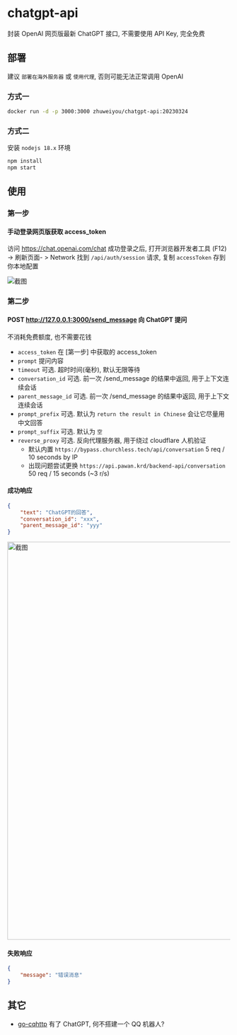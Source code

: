 # chatgpt-api

封装 OpenAI 网页版最新 ChatGPT 接口, 不需要使用 API Key, 完全免费

## 部署

建议 `部署在海外服务器` 或 `使用代理`, 否则可能无法正常调用 OpenAI

### 方式一

```bash
docker run -d -p 3000:3000 zhuweiyou/chatgpt-api:20230324
```

### 方式二

安装 `nodejs 18.x` 环境

```bash
npm install
npm start
```

## 使用

### 第一步

#### 手动登录网页版获取 access_token

访问 <https://chat.openai.com/chat> 成功登录之后, 打开浏览器开发者工具 (F12) -> 刷新页面- > Network 找到 `/api/auth/session` 请求, 复制 `accessToken` 存到你本地配置

![截图](https://user-images.githubusercontent.com/8413791/225305658-188ec53c-c3ee-4ec6-9306-9ff9ce2c94af.png)

### 第二步

#### POST <http://127.0.0.1:3000/send_message> 向 ChatGPT 提问

不消耗免费额度, 也不需要花钱

-   `access_token` 在 [第一步] 中获取的 access_token
-   `prompt` 提问内容
-   `timeout` 可选. 超时时间(毫秒), 默认无限等待
-   `conversation_id` 可选. 前一次 /send_message 的结果中返回, 用于上下文连续会话
-   `parent_message_id` 可选. 前一次 /send_message 的结果中返回, 用于上下文连续会话
-   `prompt_prefix` 可选. 默认为 `return the result in Chinese` 会让它尽量用中文回答
-   `prompt_suffix` 可选. 默认为 `空`
-   `reverse_proxy` 可选. 反向代理服务器, 用于绕过 cloudflare 人机验证
    - 默认内置 `https://bypass.churchless.tech/api/conversation` 5 req / 10 seconds by IP
    - 出现问题尝试更换 `https://api.pawan.krd/backend-api/conversation` 50 req / 15 seconds (~3 r/s)

#### 成功响应

```json
{
    "text": "ChatGPT的回答",
    "conversation_id": "xxx",
    "parent_message_id": "yyy"
}
```

<img width="900" alt="截图" src="https://user-images.githubusercontent.com/8413791/226363534-5c856f41-1acb-4615-bcbd-b169d3f294e1.png">

#### 失败响应

```json
{
    "message": "错误消息"
}
```

## 其它

-   [go-cqhttp](https://github.com/go-cqhttp) 有了 ChatGPT, 何不搭建一个 QQ 机器人?
